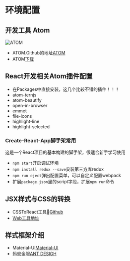 # 环境配置

## 开发工具 Atom

![ATOM](https://cloud.githubusercontent.com/assets/72919/2874231/3af1db48-d3dd-11e3-98dc-6066f8bc766f.png)

* ATOM.Github的地址[ATOM](https://github.com/atom/atom)
* ATOM[下载](https://atom.io)

## React开发相关Atom插件配置

* 在Packages中直接安装，这几个比较不错的插件！！！
* atom-ternjs
* atom-beautify
* open-in-browser
* emmet
* file-icons
* highlight-line
* highlight-selected

### Create-React-App脚手架常用

这是一个React项目的基本构建的脚手架，很适合新手学习使用

* `npm start`开启调试环境
* `npm install redux --save`安装第三方库redux
* `npm run eject`弹出配置菜单，可以自定义配置webpack
* 扩展`package.json`里的script字段，扩展`npm run`命令

## JSX样式与CSS的转换

* CSSToReact工具🔧[Github](https://github.com/staxmanade/CssToReact)
* [Web工具地址](http://staxmanade.com/CssToReact/)

## 样式框架介绍

* Material-UI[Material-UI](http://www.material-ui.com)
* 蚂蚁金服[ANT DESIGH](http://ant.design/index-cn)

